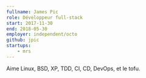 ```yaml
---
fullname: James Pic
role: Développeur full-stack
start: 2017-11-30
end: 2018-05-30
employer: independent/octo
github: jpic
startups:
    - mrs
---
```


Aime Linux, BSD, XP, TDD, CI, CD, DevOps, et le tofu.
